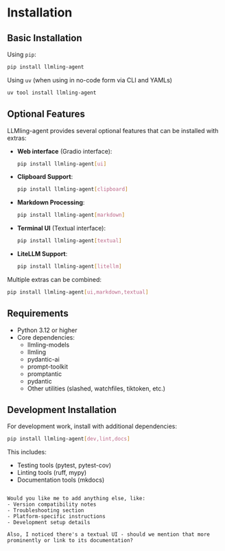 # Installation

## Basic Installation

Using `pip`:
```bash
pip install llmling-agent
```

Using `uv` (when using in no-code form via CLI and YAMLs)
```bash
uv tool install llmling-agent
```

## Optional Features

LLMling-agent provides several optional features that can be installed with extras:

- **Web interface** (Gradio interface):
  ```bash
  pip install llmling-agent[ui]
  ```

- **Clipboard Support**:
  ```bash
  pip install llmling-agent[clipboard]
  ```

- **Markdown Processing**:
  ```bash
  pip install llmling-agent[markdown]
  ```

- **Terminal UI** (Textual interface):
  ```bash
  pip install llmling-agent[textual]
  ```

- **LiteLLM Support**:
  ```bash
  pip install llmling-agent[litellm]
  ```

Multiple extras can be combined:
```bash
pip install llmling-agent[ui,markdown,textual]
```

## Requirements

- Python 3.12 or higher
- Core dependencies:
  - llmling-models
  - llmling
  - pydantic-ai
  - prompt-toolkit
  - promptantic
  - pydantic
  - Other utilities (slashed, watchfiles, tiktoken, etc.)

## Development Installation

For development work, install with additional dependencies:
```bash
pip install llmling-agent[dev,lint,docs]
```

This includes:
- Testing tools (pytest, pytest-cov)
- Linting tools (ruff, mypy)
- Documentation tools (mkdocs)
```

Would you like me to add anything else, like:
- Version compatibility notes
- Troubleshooting section
- Platform-specific instructions
- Development setup details

Also, I noticed there's a textual UI - should we mention that more prominently or link to its documentation?
